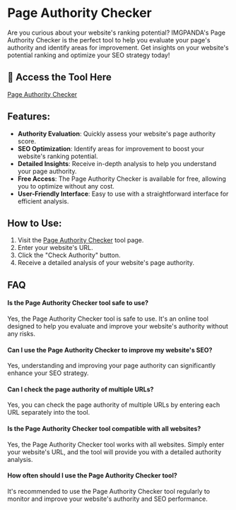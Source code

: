 # Page Authority Checker

Are you curious about your website's ranking potential? IMGPANDA's Page Authority Checker is the perfect tool to help you evaluate your page's authority and identify areas for improvement. Get insights on your website's potential ranking and optimize your SEO strategy today!

## 🔗 Access the Tool Here
[Page Authority Checker](https://imgpanda.com/page-authority-checker/)

## Features:

- **Authority Evaluation**: Quickly assess your website's page authority score.
- **SEO Optimization**: Identify areas for improvement to boost your website's ranking potential.
- **Detailed Insights**: Receive in-depth analysis to help you understand your page authority.
- **Free Access**: The Page Authority Checker is available for free, allowing you to optimize without any cost.
- **User-Friendly Interface**: Easy to use with a straightforward interface for efficient analysis.

## How to Use:

1. Visit the [Page Authority Checker](https://imgpanda.com/page-authority-checker/) tool page.
2. Enter your website's URL.
3. Click the "Check Authority" button.
4. Receive a detailed analysis of your website's page authority.

## FAQ

#### Is the Page Authority Checker tool safe to use?

Yes, the Page Authority Checker tool is safe to use. It's an online tool designed to help you evaluate and improve your website's authority without any risks.

#### Can I use the Page Authority Checker to improve my website's SEO?

Yes, understanding and improving your page authority can significantly enhance your SEO strategy.

#### Can I check the page authority of multiple URLs?

Yes, you can check the page authority of multiple URLs by entering each URL separately into the tool.

#### Is the Page Authority Checker tool compatible with all websites?

Yes, the Page Authority Checker tool works with all websites. Simply enter your website's URL, and the tool will provide you with a detailed authority analysis.

#### How often should I use the Page Authority Checker tool?

It's recommended to use the Page Authority Checker tool regularly to monitor and improve your website's authority and SEO performance.
